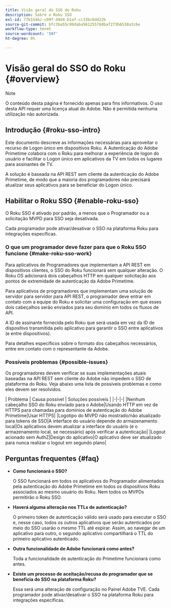 ```yaml
---
title: Visão geral do SSO do Roku
description: Sobre o Roku SSO
exl-id: 77b154bc-c09f-49d4-b1af-cc33bc6dd22b
source-git-commit: bfc3ba55c99daba561255760baf273b6538a3c6e
workflow-type: tm+mt
source-wordcount: '507'
ht-degree: 0%

---
```


# Visão geral do SSO do Roku {#overview}

>[!NOTE]
>
>O conteúdo desta página é fornecido apenas para fins informativos. O uso desta API requer uma licença atual do Adobe. Não é permitida nenhuma utilização não autorizada.

## Introdução {#roku-sso-intro}

Este documento descreve as informações necessárias para aproveitar o recurso de Logon único em dispositivos Roku. A Autenticação do Adobe Primetime colabora com o Roku para melhorar a experiência de logon do usuário e facilitar o Logon único em aplicativos da TV em todos os lugares para assinantes de TV.

A solução é baseada na API REST sem cliente da autenticação do Adobe Primetime, de modo que a maioria dos programadores não precisará atualizar seus aplicativos para se beneficiar do Logon único.

## Habilitar o Roku SSO {#enable-roku-sso}

O Roku SSO é ativado por padrão, a menos que o Programador ou a solicitação MVPD para SSO seja desativada.

Cada programador pode ativar/desativar o SSO na plataforma Roku para integrações específicas.

### O que um programador deve fazer para que o Roku SSO funcione {#make-roku-sso-work}

Para aplicativos de Programadores que implementam a API REST em dispositivos clientes, o SSO do Roku funcionará sem qualquer alteração. O Roku OS adicionará dois cabeçalhos HTTP em qualquer solicitação aos pontos de extremidade de autenticação da Adobe Primetime.

Para aplicativos de programadores que implementam uma solução de servidor para servidor para API REST, o programador deve entrar em contato com a equipe do Roku e solicitar uma configuração em que esses dois cabeçalhos serão enviados para seu domínio em todos os fluxos de API.

A ID de assinante fornecida pelo Roku que será usada em vez da ID de dispositivo transmitida pelo aplicativo para garantir o SSO entre aplicativos (e entre dispositivos).

Para detalhes específicos sobre o formato dos cabeçalhos necessários, entre em contato com o representante da Adobe.

### Possíveis problemas {#possible-issues}

Os programadores devem verificar se suas implementações atuais baseadas na API REST sem cliente do Adobe não impedem o SSO de plataforma do Roku. Veja abaixo uma lista de possíveis problemas e como eles devem ser resolvidos.

| Problema | Causa possível | Soluções possíveis | |-|-|-| |Nenhum cabeçalho SSO do Roku enviado para o Adobe|Usando HTTP em vez de HTTPS para chamadas para domínios de autenticação do Adobe Primetime|Usar HTTPS| |Logotipo do MVPD não mostrado/não atualizado para tokens de SSO|A interface do usuário depende do armazenamento local|Os aplicativos devem atualizar a interface do usuário (e o armazenamento local, se necessário) após verificar a autenticação| |Logout acionado sem AuthZ|Design do aplicativo|O aplicativo deve ser atualizado para nunca realizar o logout em segundo plano|

## Perguntas frequentes {#faq}

* **Como funcionará o SSO?**

   O SSO funcionará em todos os aplicativos do Programador alimentados pela autenticação do Adobe Primetime em todos os dispositivos Roku associados ao mesmo usuário do Roku.
Nem todos os MVPDs permitirão o Roku SSO.

* **Haverá alguma alteração nos TTLs de autenticação?**

   O primeiro token de autenticação válido será usado para executar o SSO e, nesse caso, todos os outros aplicativos que serão autenticados por meio do SSO usarão o mesmo TTL até expirar. Assim, ao navegar de um aplicativo para outro, o segundo aplicativo compartilhará o TTL do primeiro aplicativo autenticado.

* **Outra funcionalidade de Adobe funcionará como antes?**

   Toda a funcionalidade de autenticação do Primetime funcionará como antes.

* **Existe um processo de aceitação/recusa do programador que se beneficia do SSO na plataforma Roku?**

   Essa será uma alteração de configuração no Painel Adobe TVE. Cada programador pode ativar/desativar o SSO na plataforma Roku para integrações específicas.

